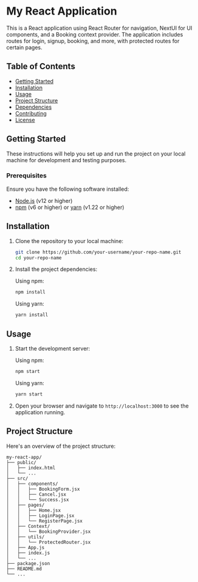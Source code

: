 # My React Application

This is a React application using React Router for navigation, NextUI for UI components, and a Booking context provider. The application includes routes for login, signup, booking, and more, with protected routes for certain pages.

## Table of Contents

- [Getting Started](#getting-started)
- [Installation](#installation)
- [Usage](#usage)
- [Project Structure](#project-structure)
- [Dependencies](#dependencies)
- [Contributing](#contributing)
- [License](#license)

## Getting Started

These instructions will help you set up and run the project on your local machine for development and testing purposes.

### Prerequisites

Ensure you have the following software installed:

- [Node.js](https://nodejs.org/) (v12 or higher)
- [npm](https://www.npmjs.com/) (v6 or higher) or [yarn](https://yarnpkg.com/) (v1.22 or higher)

## Installation

1. Clone the repository to your local machine:

    ```sh
    git clone https://github.com/your-username/your-repo-name.git
    cd your-repo-name
    ```

2. Install the project dependencies:

    Using npm:

    ```sh
    npm install
    ```

    Using yarn:

    ```sh
    yarn install
    ```

## Usage

1. Start the development server:

    Using npm:

    ```sh
    npm start
    ```

    Using yarn:

    ```sh
    yarn start
    ```

2. Open your browser and navigate to `http://localhost:3000` to see the application running.

## Project Structure

Here's an overview of the project structure:

```plaintext
my-react-app/
├── public/
│   ├── index.html
│   └── ...
├── src/
│   ├── components/
│   │   ├── BookingForm.jsx
│   │   ├── Cancel.jsx
│   │   └── Success.jsx
│   ├── pages/
│   │   ├── Home.jsx
│   │   ├── LoginPage.jsx
│   │   └── RegisterPage.jsx
│   ├── Context/
│   │   └── BookingProvider.jsx
│   ├── utils/
│   │   └── ProtectedRouter.jsx
│   ├── App.js
│   ├── index.js
│   └── ...
├── package.json
├── README.md
└── ...

